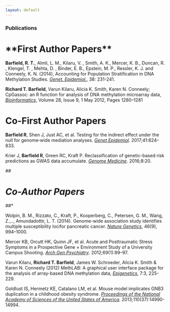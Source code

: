 ```yaml
---
layout: default
---
```

### Publications
<h1 id="FirstPapers">**First Author Papers**</h1>

**Barfield, R. T.**, Almli, L. M., Kilaru, V. , Smith, A. K., Mercer, K. B., Duncan, R. , Klengel, T. , Mehta, D. , Binder, E. B., Epstein, M. P., Ressler, K. J. and Conneely, K. N. (2014), Accounting for Population Stratification in DNA Methylation Studies. [*Genet. Epidemiol.*](https://doi.org/10.1002/gepi.21789), 38: 231-241.

**Richard T. Barfield**, Varun Kilaru, Alicia K. Smith, Karen N. Conneely; CpGassoc: an R function for analysis of DNA methylation microarray data, [*Bioinformatics*](https://academic.oup.com/bioinformatics/article/28/9/1280/312316), Volume 28, Issue 9, 1 May 2012, Pages 1280–1281

<h1 id="CoFirstPapers">Co-First Author Papers</h1>

**Barfield R**, Shen J, Just AC, et al. Testing for the indirect effect under the null for genome‐wide mediation analyses. [*Genet Epidemiol*](https://doi.org/10.1002/gepi.22084). 2017;41:824–833.

Krier J, **Barfield R**, Green RC, Kraft P. Reclassification of genetic-based risk predictions as GWAS data accumulate. [*Genome Medicine*](http://doi.org/10.1186/s13073-016-0272-5). 2016;8:20.


**##<h1 id="Co-Papers">Co-Author Papers*</h1>##**

Wolpin, B. M., Rizzato, C., Kraft, P., Kooperberg, C., Petersen, G. M., Wang, Z.,.., Amundadottir, L. T. (2014). Genome-wide association study identifies multiple susceptibility locifor pancreatic cancer. [*Nature Genetics*](http://doi.org/10.1038/ng.3052), 46(9), 994–1000.      

Mercer KB, Orcutt HK, Quinn JF, et al. Acute and Posttraumatic Stress Symptoms in a Prospective Gene × Environment Study of a University Campus Shooting. [*Arch Gen Psychiatry*](https://jamanetwork.com/journals/jamapsychiatry/fullarticle/1107439). 2012;69(1):89–97.

Varun Kilaru, **Richard T. Barfield**, James W. Schroeder, Alicia K. Smith & Karen N. Conneely (2012) MethLAB: A graphical user interface package for the analysis of array-based DNA methylation data, [*Epigenetics*](https://doi.org/10.4161/epi.7.3.19284), 7:3, 225-229.

Goldlust IS, Hermetz KE, Catalano LM, et al. Mouse model implicates GNB3 duplication in a childhood obesity syndrome. [*Proceedings of the National Academy of Sciences of the United States of America*](http://doi.org/10.1073/pnas.1305999110). 2013;110(37):14990-14994.

